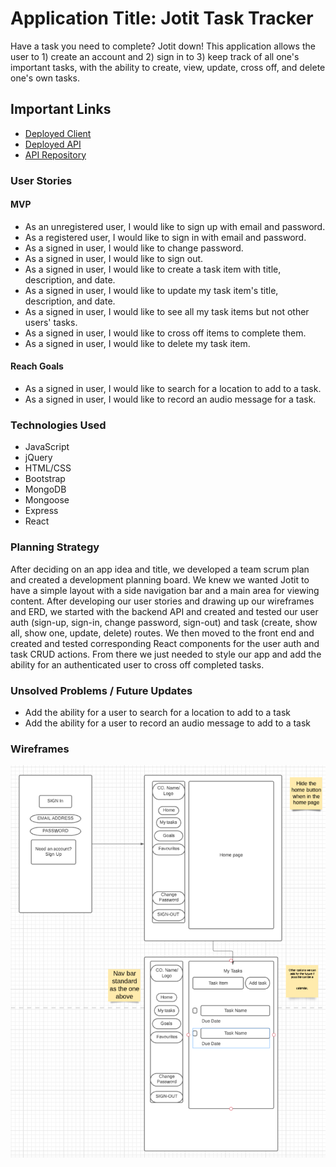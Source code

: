 # Application Title: Jotit Task Tracker

Have a task you need to complete? Jotit down! This application allows the user to 1) create an account and 2) sign in to 3) keep track of all one's important tasks, with the ability to create, view, update, cross off, and delete one's own tasks.

## Important Links

- [Deployed Client]()
- [Deployed API]()
- [API Repository](https://github.com/house-slytherin/express-api)

### User Stories

#### MVP

- As an unregistered user, I would like to sign up with email and password.
- As a registered user, I would like to sign in with email and password.
- As a signed in user, I would like to change password.
- As a signed in user, I would like to sign out.
- As a signed in user, I would like to create a task item with title, description, and date.
- As a signed in user, I would like to update my task item's title, description, and date.
- As a signed in user, I would like to see all my task items but not other users' tasks.
- As a signed in user, I would like to cross off items to complete them.
- As a signed in user, I would like to delete my task item.

#### Reach Goals

- As a signed in user, I would like to search for a location to add to a task.
- As a signed in user, I would like to record an audio message for a task.

### Technologies Used

- JavaScript
- jQuery
- HTML/CSS
- Bootstrap
- MongoDB
- Mongoose
- Express
- React

### Planning Strategy

After deciding on an app idea and title, we developed a team scrum plan and created a development planning board. We knew we wanted Jotit to have a simple layout with a side navigation bar and a main area for viewing content. After developing our user stories and drawing up our wireframes and ERD, we started with the backend API and created and tested our user auth (sign-up, sign-in, change password, sign-out) and task (create, show all, show one, update, delete) routes. We then moved to the front end and created and tested corresponding React components for the user auth and task CRUD actions. From there we just needed to style our app and add the ability for an authenticated user to cross off completed tasks.

### Unsolved Problems / Future Updates

- Add the ability for a user to search for a location to add to a task
- Add the ability for a user to record an audio message to add to a task

### Wireframes 

![Wireframes](./public/images/Jotit_wireframes.png)